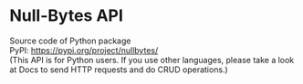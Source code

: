 # Null-Bytes API
Source code of Python package  
PyPI: https://pypi.org/project/nullbytes/  
(This API is for Python users. If you use other languages, please take a look at Docs to send HTTP requests and do CRUD operations.)
